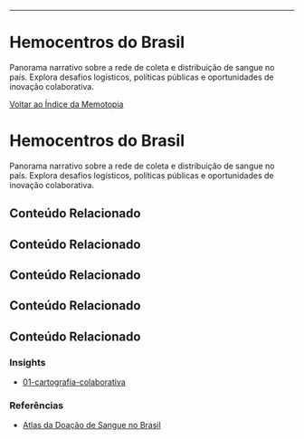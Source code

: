 ---
# Hemocentros do Brasil

Panorama narrativo sobre a rede de coleta e distribuição de sangue no país.
Explora desafios logísticos, políticas públicas e oportunidades de inovação colaborativa.

[Voltar ao Índice da Memotopia](../../INDEX.md)

# Hemocentros do Brasil

Panorama narrativo sobre a rede de coleta e distribuição de sangue no país.
Explora desafios logísticos, políticas públicas e oportunidades de inovação colaborativa.

## Conteúdo Relacionado


## Conteúdo Relacionado


## Conteúdo Relacionado


## Conteúdo Relacionado


## Conteúdo Relacionado

<!-- RELATED_CONTENT_START -->
### Insights
*   [01-cartografia-colaborativa](./insights/01-cartografia-colaborativa.md)
### Referências
*   [Atlas da Doação de Sangue no Brasil](./referencias/atlas-sangue.md)
<!-- RELATED_CONTENT_END -->





